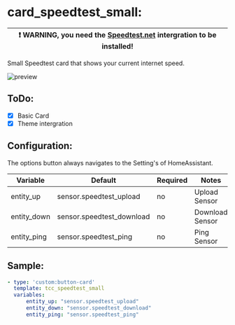 # card_speedtest_small:

| :exclamation: WARNING, you need the [Speedtest.net](https://www.home-assistant.io/integrations/speedtestdotnet/) intergration to be installed! |
| ---------------------------------------------------------------------------------------------------------------------------------------------- |

Small Speedtest card that shows your current internet speed.

![preview](card_speedtest_small_preview.png)

## ToDo:

- [x] Basic Card 
- [x] Theme intergration

## Configuration:

The options button always navigates to the Setting's of HomeAssistant.

| Variable    | Default                   | Required | Notes           |
| ----------- | ------------------------- | -------- | --------------- |
| entity_up   | sensor.speedtest_upload   | no       | Upload Sensor   |
| entity_down | sensor.speedtest_download | no       | Download Sensor |
| entity_ping | sensor.speedtest_ping     | no       | Ping Sensor     |

## Sample:

```yaml
- type: 'custom:button-card'
  template: tcc_speedtest_small
  variables:
      entity_up: "sensor.speedtest_upload"
      entity_down: "sensor.speedtest_download"
      entity_ping: "sensor.speedtest_ping"
```